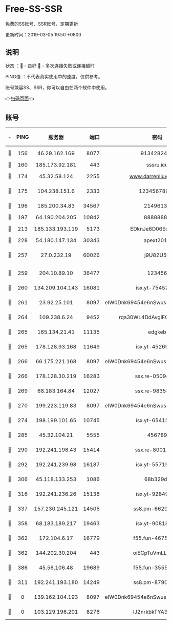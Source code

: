 # Free-SS-SSR

免费的SS账号、SSR账号，定期更新

更新时间：2019-03-05 19:50 +0800

## 说明

状态     ：🙂 - 良好 🙁 - 多次连接失败或连接超时

PING值   ：不代表真实使用中的速度，仅供参考。

账号兼容SS、SSR，你可以自由在两个软件中使用。

👉[扫码页面](https://liesauer.github.io/free-ss-ssr.github.io/)👈

## 账号

|-|PING|服务器|端口|密码|加密方式|区域|
|:----:|:----:|:-----:|-----:|:----:|:----:|:----:|
|🙂|156|46.29.162.169|8077|9134282479|aes-256-cfb|RU|
|🙂|160|185.173.92.181|443|sssru.icu|rc4-md5|RU|
|🙂|174|45.32.58.124|2255|www.darrenliuwei.com|aes-256-cfb|JP|
|🙂|175|104.238.151.6|2333|12345678900|aes-256-cfb|JP|
|🙂|196|185.200.34.83|34567|21496138|aes-256-cfb|US|
|🙂|197|64.190.204.205|10842|88888888|rc4-md5|US|
|🙂|213|185.133.193.119|5173|EDknJe6D06EoWDaw|aes-256-cfb|US|
|🙂|228|54.180.147.134|30343|apext2019|chacha20|KR|
|🙂|257|27.0.232.19|60026|j9U82U53|xchacha20-ietf-poly1305|HK|
|🙂|259|204.10.89.10|36477|123456|aes-256-cfb|US|
|🙂|260|134.209.104.143|16081|isx.yt-75452571|aes-256-cfb|SG|
|🙂|261|23.92.25.101|8097|eIW0Dnk69454e6nSwuspv9DmS201tQ0D|aes-256-cfb|US|
|🙂|264|109.238.6.24|9452|rqa30WL4DdAvgIFG6Fs3znzTa|aes-256-cfb|FR|
|🙂|265|185.134.21.41|11135|edgkeb|aes-256-cfb|GB|
|🙂|265|178.128.93.168|11649|isx.yt-45269107|aes-256-cfb|SG|
|🙂|266|66.175.221.168|8097|eIW0Dnk69454e6nSwuspv9DmS201tQ0D|aes-256-cfb|US|
|🙂|266|178.128.30.219|16283|ssx.re-05098737|aes-256-cfb|SG|
|🙂|269|68.183.164.84|12027|ssx.re-98353695|aes-256-cfb|US|
|🙂|270|199.223.119.83|8097|eIW0Dnk69454e6nSwuspv9DmS201tQ0D|aes-256-cfb|US|
|🙂|274|198.199.101.65|10745|isx.yt-65415460|aes-256-cfb|US|
|🙂|285|45.32.104.21|5555|456789|aes-256-cfb|SG|
|🙂|290|192.241.198.43|15414|ssx.re-80011853|aes-256-cfb|US|
|🙂|292|192.241.239.98|16187|isx.yt-55719199|aes-256-cfb|US|
|🙂|306|45.118.133.253|1086|68b329da|aes-256-cfb|SG|
|🙂|316|192.241.236.26|15138|isx.yt-92849961|aes-256-cfb|US|
|🙂|337|157.230.245.121|14505|ss8.pm-66291298|aes-256-cfb|SG|
|🙂|358|68.183.189.217|19463|isx.yt-90818322|aes-256-cfb|SG|
|🙂|362|172.104.6.17|16779|f55.fun-46758883|aes-256-cfb|US|
|🙂|362|144.202.30.204|443|oiECpTuVmLLxk4Ts|aes-256-cfb|US|
|🙂|386|45.56.106.48|19689|f55.fun-35553896|aes-256-cfb|US|
|🙁|311|192.241.193.180|14249|ss8.pm-87905446|aes-256-cfb|US|
|🙁|0|139.162.104.193|8097|eIW0Dnk69454e6nSwuspv9DmS201tQ0D|aes-256-cfb|JP|
|🙁|0|103.129.196.201|8276|lJ2nrkbkTYA30wv0|aes-256-cfb|US|
